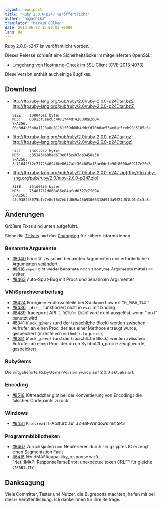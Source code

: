 ```yaml
---
layout: news_post
title: "Ruby 2.0.0-p247 veröffentlicht"
author: "nagachika"
translator: "Marvin Gülker"
date: 2013-06-27 11:00:03 +0000
lang: de
---
```


Ruby 2.0.0-p247 ist veröffentlicht worden.

Dieses Release schließt eine Sicherheitslücke im mitgelieferten
OpenSSL:

* [Umgehung von Hostname-Check im SSL-Client
  (CVE-2013-4073)](/de/news/2013/06/27/hostname-check-bypassing-vulnerability-in-openssl-client-cve-2013-4073/)

Diese Version enthält auch einige Bugfixes.

## Download

* [ftp://ftp.ruby-lang.org/pub/ruby/2.0/ruby-2.0.0-p247.tar.bz2](ftp://ftp.ruby-lang.org/pub/ruby/2.0/ruby-2.0.0-p247.tar.bz2)

      SIZE:   10804581 bytes
      MD5:    60913f3eec0c4071f44df42600be2604
      SHA256: 08e3d4b85b8a1118a8e81261f59dd8b4ddcfd70b6ae554e0ec5ceb99c3185e8a

* [ftp://ftp.ruby-lang.org/pub/ruby/2.0/ruby-2.0.0-p247.tar.gz](ftp://ftp.ruby-lang.org/pub/ruby/2.0/ruby-2.0.0-p247.tar.gz)

      SIZE:   13652782 bytes
      MD5:    c351450a0bed670e0f5ca07da3458a5b
      SHA256: 3e71042872c77726409460e8647a2f304083a15ae0defe90d8000a69917e20d3

* [ftp://ftp.ruby-lang.org/pub/ruby/2.0/ruby-2.0.0-p247.zip](ftp://ftp.ruby-lang.org/pub/ruby/2.0/ruby-2.0.0-p247.zip)

      SIZE:   15100206 bytes
      MD5:    7548f781d868456e84afcd0327c7f894
      SHA256: 40c938238075b1e7e8df5d7ebfd069a45b93066318d91da9024d81b20a1c5a8a

## Änderungen

Größere Fixes sind unten aufgeführt.

Siehe die [Tickets](https://bugs.ruby-lang.org/projects/ruby-200/issues?set_filter=1&amp;status_id=5)
und das [Changelog](http://svn.ruby-lang.org/repos/ruby/tags/v2_0_0_247/ChangeLog)
für nähere Informationen.

### Benannte Argumente

* [#8040](https://bugs.ruby-lang.org/issues/8040) Priorität zwischen benannten Argumenten und erforderlichen Argumenten verändert
* [#8416](https://bugs.ruby-lang.org/issues/8416) `super` gibt weder benannte noch anonyme Argumente mittels `**` weiter
* [#8463](https://bugs.ruby-lang.org/issues/8463) Auto-Splat-Bug mit Procs und benannten Argumenten

### VM/Sprachverarbeitung

* [#8424](https://bugs.ruby-lang.org/issues/8424) Korrigiere Endlosschleife bei Stackoverflow mit `TM_PUSH_TAG()`
* [#8436](https://bugs.ruby-lang.org/issues/8436) `__dir__` funktioniert nicht in `eval` mit binding
* [#8489](https://bugs.ruby-lang.org/issues/8489) Tracepoint API: `B_RETURN_EVENT` wird nicht ausgelöst, wenn "next" benutzt wird
* [#8341](https://bugs.ruby-lang.org/issues/8341) `block_given?` (und der tatsächliche Block) werden zwischen Aufrufen an einen Proc, der aus einer Methode erzeugt wurde, gespeichert (mithilfe von `method().to_proc()`)
* [#8531](https://bugs.ruby-lang.org/issues/8531) `block_given?` (und der tatsächliche Block) werden zwischen Aufrufen an einen Proc, der durch Symbol#to_proc erzeugt wurde, gespeichert

### RubyGems

Die mitgelieferte RubyGems-Version wurde auf 2.0.3 aktualisiert.

### Encoding

* [#8516](https://bugs.ruby-lang.org/issues/8516) IO#readchar gibt bei der Konvertierung von Encodings die falschen Codepoints zurück

### Windows

* [#8431](https://bugs.ruby-lang.org/issues/8431) `File.read()`-Absturz auf 32-Bit-Windows mit SP3

### Programmbibliotheken

* [#8467](https://bugs.ruby-lang.org/issues/8467) Zurückspulen und Neuiterieren durch ein gzipptes IO erzeugt einen Segmentation Fault
* [#8415](https://bugs.ruby-lang.org/issues/8415) Net::IMAP#capability_response wirft "Net::IMAP::ResponseParseError: unexpected token CRLF" für gleiche `CAPABILITY`

## Danksagung

Viele Committer, Tester und Nutzer, die Bugreports machten, halfen mir
bei dieser Veröffentlichung. Ich danke ihnen für ihre Beiträge.
